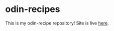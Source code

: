 # odin-recipes

This is my odin-recipe repository!
Site is live [here](https://oshawhut.github.io/odin-recipes/).
